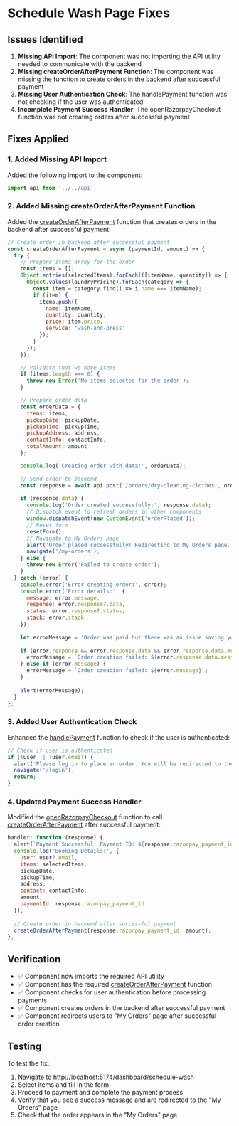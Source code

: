 # Schedule Wash Page Fixes

## Issues Identified
1. **Missing API Import**: The component was not importing the API utility needed to communicate with the backend
2. **Missing createOrderAfterPayment Function**: The component was missing the function to create orders in the backend after successful payment
3. **Missing User Authentication Check**: The handlePayment function was not checking if the user was authenticated
4. **Incomplete Payment Success Handler**: The openRazorpayCheckout function was not creating orders after successful payment

## Fixes Applied

### 1. Added Missing API Import
Added the following import to the component:
```javascript
import api from '../../api';
```

### 2. Added Missing createOrderAfterPayment Function
Added the [createOrderAfterPayment](file://c:\Users\User\fabrico\frontend\src\pages\dashboard\DashboardDryCleaning.jsx#L372-L441) function that creates orders in the backend after successful payment:

```javascript
// Create order in backend after successful payment
const createOrderAfterPayment = async (paymentId, amount) => {
  try {
    // Prepare items array for the order
    const items = [];
    Object.entries(selectedItems).forEach(([itemName, quantity]) => {
      Object.values(laundryPricing).forEach(category => {
        const item = category.find(i => i.name === itemName);
        if (item) {
          items.push({
            name: itemName,
            quantity: quantity,
            price: item.price,
            service: 'wash-and-press'
          });
        }
      });
    });

    // Validate that we have items
    if (items.length === 0) {
      throw new Error('No items selected for the order');
    }

    // Prepare order data
    const orderData = {
      items: items,
      pickupDate: pickupDate,
      pickupTime: pickupTime,
      pickupAddress: address,
      contactInfo: contactInfo,
      totalAmount: amount
    };

    console.log('Creating order with data:', orderData);

    // Send order to backend
    const response = await api.post('/orders/dry-cleaning-clothes', orderData);
    
    if (response.data) {
      console.log('Order created successfully:', response.data);
      // Dispatch event to refresh orders in other components
      window.dispatchEvent(new CustomEvent('orderPlaced'));
      // Reset form
      resetForm();
      // Navigate to My Orders page
      alert('Order placed successfully! Redirecting to My Orders page.');
      navigate('/my-orders');
    } else {
      throw new Error('Failed to create order');
    }
  } catch (error) {
    console.error('Error creating order:', error);
    console.error('Error details:', {
      message: error.message,
      response: error.response?.data,
      status: error.response?.status,
      stack: error.stack
    });
    
    let errorMessage = 'Order was paid but there was an issue saving your order. Please contact support with your payment ID: ' + paymentId;
    
    if (error.response && error.response.data && error.response.data.message) {
      errorMessage = `Order creation failed: ${error.response.data.message}`;
    } else if (error.message) {
      errorMessage = `Order creation failed: ${error.message}`;
    }
    
    alert(errorMessage);
  }
};
```

### 3. Added User Authentication Check
Enhanced the [handlePayment](file://c:\Users\User\fabrico\frontend\src\pages\dashboard\DashboardSchedule.jsx#L276-L304) function to check if the user is authenticated:

```javascript
// Check if user is authenticated
if (!user || !user.email) {
  alert('Please log in to place an order. You will be redirected to the login page.');
  navigate('/login');
  return;
}
```

### 4. Updated Payment Success Handler
Modified the [openRazorpayCheckout](file://c:\Users\User\fabrico\frontend\src\pages\dashboard\DashboardSchedule.jsx#L306-L356) function to call [createOrderAfterPayment](file://c:\Users\User\fabrico\frontend\src\pages\dashboard\DashboardDryCleaning.jsx#L372-L441) after successful payment:

```javascript
handler: function (response) {
  alert(`Payment Successful! Payment ID: ${response.razorpay_payment_id}`);
  console.log('Booking Details:', {
    user: user?.email,
    items: selectedItems,
    pickupDate,
    pickupTime,
    address,
    contact: contactInfo,
    amount,
    paymentId: response.razorpay_payment_id
  });
  
  // Create order in backend after successful payment
  createOrderAfterPayment(response.razorpay_payment_id, amount);
},
```

## Verification
- ✅ Component now imports the required API utility
- ✅ Component has the required [createOrderAfterPayment](file://c:\Users\User\fabrico\frontend\src\pages\dashboard\DashboardDryCleaning.jsx#L372-L441) function
- ✅ Component checks for user authentication before processing payments
- ✅ Component creates orders in the backend after successful payment
- ✅ Component redirects users to "My Orders" page after successful order creation

## Testing
To test the fix:
1. Navigate to http://localhost:5174/dashboard/schedule-wash
2. Select items and fill in the form
3. Proceed to payment and complete the payment process
4. Verify that you see a success message and are redirected to the "My Orders" page
5. Check that the order appears in the "My Orders" page